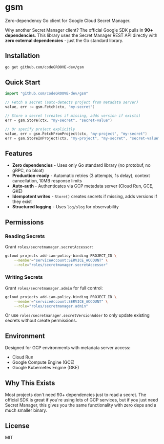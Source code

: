 # gsm

Zero-dependency Go client for Google Cloud Secret Manager.

Why another Secret Manager client? The official Google SDK pulls in **90+ dependencies**. This library uses the Secret Manager REST API directly with **zero external dependencies** - just the Go standard library.

## Installation

```bash
go get github.com/codeGROOVE-dev/gsm
```

## Quick Start

```go
import "github.com/codeGROOVE-dev/gsm"

// Fetch a secret (auto-detects project from metadata server)
value, err := gsm.Fetch(ctx, "my-secret")

// Store a secret (creates if missing, adds version if exists)
err = gsm.Store(ctx, "my-secret", "secret-value")

// Or specify project explicitly
value, err = gsm.FetchFromProject(ctx, "my-project", "my-secret")
err = gsm.StoreInProject(ctx, "my-project", "my-secret", "secret-value")
```

## Features

- **Zero dependencies** - Uses only Go standard library (no protobuf, no gRPC, no bloat)
- **Production-ready** - Automatic retries (3 attempts, 1s delay), context cancellation, 10MB response limits
- **Auto-auth** - Authenticates via GCP metadata server (Cloud Run, GCE, GKE)
- **Idempotent writes** - `Store()` creates secrets if missing, adds versions if they exist
- **Structured logging** - Uses `log/slog` for observability

## Permissions

### Reading Secrets

Grant `roles/secretmanager.secretAccessor`:

```bash
gcloud projects add-iam-policy-binding PROJECT_ID \
    --member="serviceAccount:SERVICE_ACCOUNT" \
    --role="roles/secretmanager.secretAccessor"
```

### Writing Secrets

Grant `roles/secretmanager.admin` for full control:

```bash
gcloud projects add-iam-policy-binding PROJECT_ID \
    --member="serviceAccount:SERVICE_ACCOUNT" \
    --role="roles/secretmanager.admin"
```

Or use `roles/secretmanager.secretVersionAdder` to only update existing secrets without create permissions.

## Environment

Designed for GCP environments with metadata server access:
- Cloud Run
- Google Compute Engine (GCE)
- Google Kubernetes Engine (GKE)

## Why This Exists

Most projects don't need 90+ dependencies just to read a secret. The official SDK is great if you're using lots of GCP services, but if you just need Secret Manager, this gives you the same functionality with zero deps and a much smaller binary.

## License

MIT

